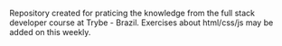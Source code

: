 Repository created for praticing the knowledge from the
full stack developer course at Trybe - Brazil.
Exercises about html/css/js may be added on this weekly.
